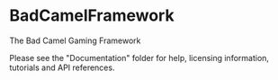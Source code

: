 BadCamelFramework
=================

The Bad Camel Gaming Framework

Please see the "Documentation" folder for help, licensing information, tutorials and API references.
